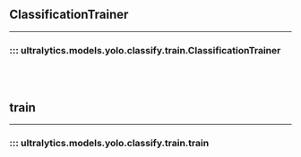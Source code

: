 ## ClassificationTrainer
---
### ::: ultralytics.models.yolo.classify.train.ClassificationTrainer
<br><br>

## train
---
### ::: ultralytics.models.yolo.classify.train.train
<br><br>
